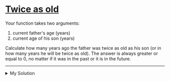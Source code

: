 # [Twice as old](https://www.codewars.com/kata/5b853229cfde412a470000d0)

Your function takes two arguments:

1. current father's age (years)
2. current age of his son (years)

Calculate how many years ago the father was twice as old as his son (or in how many years he will be twice as old). The answer is always greater or equal to 0, no matter if it was in the past or it is in the future.

---

<details><summary>My Solution</summary>

```js
function twiceAsOld(d, s) {
  return Math.abs(s * 2 - d)
}
```

</details>
